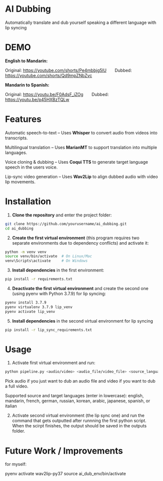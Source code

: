 # AI Dubbing
Automatically translate and dub yourself speaking a different language with lip syncing

# DEMO
**English to Mandarin:**

Original: https://youtube.com/shorts/Pe4mbbjg5lU &nbsp; &nbsp; &nbsp; Dubbed: https://youtube.com/shorts/Qd9mpZNbZvc

**Mandarin to Spanish:**

Original: https://youtu.be/F0AdsF_iZOg &nbsp; &nbsp; &nbsp; Dubbed: https://youtu.be/p45HXBzTQLw

# Features
Automatic speech-to-text – Uses **Whisper** to convert audio from videos into transcripts.

Multilingual translation – Uses **MarianMT** to support translation into multiple languages.

Voice cloning & dubbing – Uses **Coqui TTS** to generate target language speech in the users voice.

Lip-sync video generation – Uses **Wav2Lip** to align dubbed audio with video lip movements.

# Installation

1. **Clone the repository** and enter the project folder:

```bash
git clone https://github.com/yourusername/ai_dubbing.git
cd ai_dubbing
```

2. **Create the first virtual environment** (this program requires two separate environments due to dependency conflicts) and activate it:
```bash
python -m venv venv
source venv/bin/activate  # On Linux/Mac
venv\Scripts\activate     # On Windows
```

3. **Install dependencies** in the first environment:
```bash
pip install -r requirements.txt
```

4. **Deactivate the first virtual environment** and create the second one (using pyenv with Python 3.7.9) for lip syncing:
```bash
pyenv install 3.7.9
pyenv virtualenv 3.7.9 lip_venv
pyenv activate lip_venv
```

5. **Install dependencies** in the second virtual environment for lip syncing
```bash
pip install -r lip_sync_requirements.txt
```

# Usage
1. Activate first virtual environment and run:
 ```bash
python pipeline.py <audio/video> <audio_file/video_file> <source_language> <target_language>
```
 Pick audio if you just want to dub an audio file and video if you want to dub a full video.

 Supported source and target languages (enter in lowercase): english, mandarin, french, german, russian, korean, arabic, japanese, spanish, or italian

2. Activate second virtual environment (the lip sync one) and run the command that gets outputted after runnning the first python script. When the scirpt finishes, the output should be saved in the outputs folder.

# Future Work / Improvements

for myself:

pyenv activate wav2lip-py37
source ai_dub_env/bin/activate
